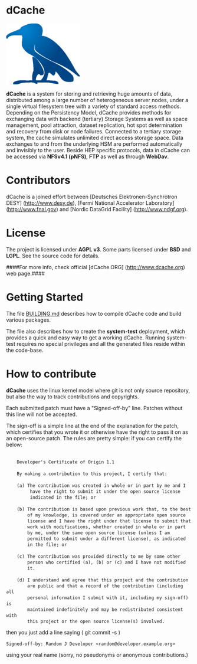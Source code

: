 dCache
======

<img src="modules/dcache-webadmin/src/main/resources/org/dcache/webadmin/view/panels/header/dCache.png" height="165" width="200">

__dCache__ is a system for storing and retrieving huge amounts of data,
distributed among a large number of heterogeneous server nodes, under
a single virtual filesystem tree with a variety of standard access
methods. Depending on the Persistency Model, dCache provides methods
for exchanging data with backend (tertiary) Storage Systems as well
as space management, pool attraction, dataset replication, hot spot
determination and recovery from disk or node failures. Connected to
a tertiary storage system, the cache simulates unlimited direct
access storage space. Data exchanges to and from the underlying HSM
are performed automatically and invisibly to the user. Beside HEP
specific protocols, data in dCache can be accessed via __NFSv4.1
(pNFS)__, __FTP__ as well as through __WebDav__.

Contributors
============
dCache is a joined effort between
[Deutsches Elektronen-Synchrotron DESY] (http://www.desy.de),
[Fermi National Accelerator Laboratory] (http://www.fnal.gov)
and [Nordic DataGrid Facility] (http://www.ndgf.org).

License
=======

The project is licensed under __AGPL v3__. Some parts licensed under __BSD__ and __LGPL__. See the source code for details.

####For more info, check official [dCache.ORG] (http://www.dcache.org) web page.####

Getting Started
===============

The file [BUILDING.md](BUILDING.md) describes how to compile dCache
code and build various packages.

The file also describes how to create the __system-test__ deployment,
which provides a quick and easy way to get a working dCache.  Running
system-test requires no special privileges and all the generated files
reside within the code-base.

How to contribute
=================

**dCache** uses the linux kernel model where git is not only source repository,
but also the way to track contributions and copyrights.

Each submitted patch must have a "Signed-off-by" line.  Patches without
this line will not be accepted.

The sign-off is a simple line at the end of the explanation for the
patch, which certifies that you wrote it or otherwise have the right to
pass it on as an open-source patch.  The rules are pretty simple: if you
can certify the below:
```

    Developer's Certificate of Origin 1.1

    By making a contribution to this project, I certify that:

    (a) The contribution was created in whole or in part by me and I
         have the right to submit it under the open source license
         indicated in the file; or

    (b) The contribution is based upon previous work that, to the best
        of my knowledge, is covered under an appropriate open source
        license and I have the right under that license to submit that
        work with modifications, whether created in whole or in part
        by me, under the same open source license (unless I am
        permitted to submit under a different license), as indicated
        in the file; or

    (c) The contribution was provided directly to me by some other
        person who certified (a), (b) or (c) and I have not modified
        it.

    (d) I understand and agree that this project and the contribution
        are public and that a record of the contribution (including all
        personal information I submit with it, including my sign-off) is
        maintained indefinitely and may be redistributed consistent with
        this project or the open source license(s) involved.

```
then you just add a line saying ( git commit -s )

    Signed-off-by: Random J Developer <random@developer.example.org>

using your real name (sorry, no pseudonyms or anonymous contributions.)

